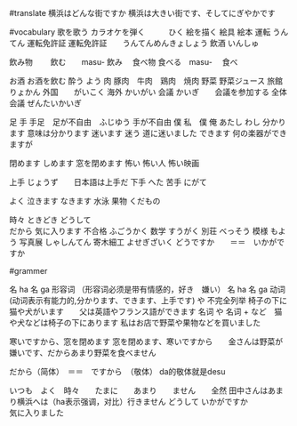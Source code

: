 #translate
横浜はどんな街ですか
横浜は大きい街です、そしてにぎやかです



#vocabulary
歌を歌う
カラオケを弾く　　　ひく
絵を描く
絵具
絵本
運転		うんてん
運転免許証	運転免許証　　うんてんめんきょしょう
飲酒		いんしゅ

飲み物　　	飲む　　masu- 	飲み　
食べ物		食べる　masu- 　食べ


お酒		お酒を飲む
酔う		よう
肉	豚肉　牛肉　鶏肉　焼肉
野菜		野菜ジュース
旅館	りょかん
外国　　がいこく
海外	かいがい
会議	かいぎ　　会議を参加する
全体会議	ぜんたいかいぎ


足	手	手足　足が不自由　ふじゆう	手が不自由
僕	私　僕	俺	あたし	わし
分かります	意味は分かります
迷います	迷う	道に迷いました
できます	何の楽器ができますが


閉めます	しめます	窓を閉めます
怖い	怖い人	怖い映画

上手	じょうず　　日本語は上手だ
下手	へた
苦手	にがて

よく
泣きます	なきます
水泳
果物	くだもの

時々	ときどき
どうして	
だから
気に入ります
不合格	ふごうかく
数学	すうがく
別荘	べっそう
模様	もよう
写真展	しゃしんてん
寄木細工	よせぎざいく
どうですか　　＝＝　いかがですか


#grammer

名 ha 名 ga 形容词 （形容词必须是带有情感的，好き　嫌い）
名 ha 名 ga  动词(动词表示有能力的,分かります、できます、上手です)
や	不完全列举	椅子の下に猫や犬がいます　　父は英語やフランス語ができます
名词 や 名词 + など　猫や犬などは椅子の下にあります
私はお店で野菜や果物などを買いました

寒いですから、窓を閉めます
窓を閉めます、寒いですから　　金さんは野菜が嫌いです、だからあまり野菜を食べません


だから（简体）　＝＝　ですから　（敬体）  da的敬体就是desu

いつも　よく　時々　　たまに　　あまり　　ません　　全然
田中さんはあまり横浜へは（ha表示强调，对比）行きません
どうして
いかがですか	
気に入りました







